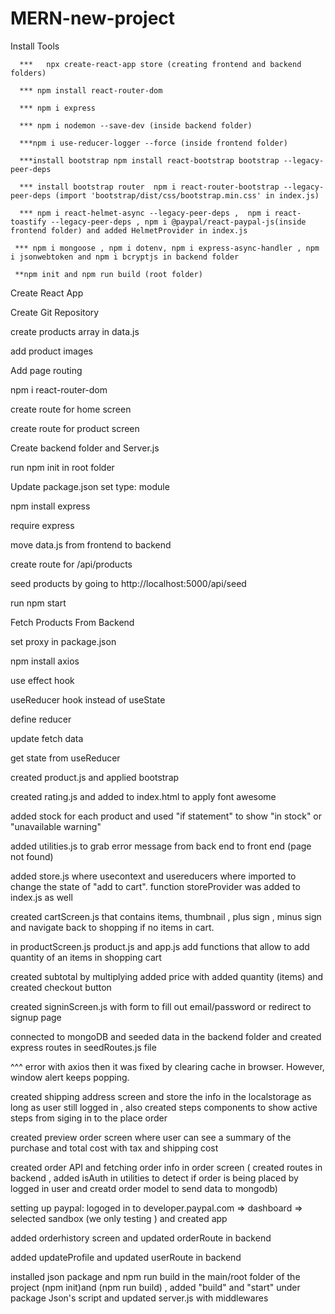 # MERN-new-project

Install Tools 

      ***	npx create-react-app store (creating frontend and backend folders)
 
      *** npm install react-router-dom
  
      *** npm i express 
   
      *** npm i nodemon --save-dev (inside backend folder)
    
      ***npm i use-reducer-logger --force (inside frontend folder)
     
      ***install bootstrap npm install react-bootstrap bootstrap --legacy-peer-deps
     
      *** install bootstrap router  npm i react-router-bootstrap --legacy-peer-deps (import 'bootstrap/dist/css/bootstrap.min.css' in index.js)
     
      *** npm i react-helmet-async --legacy-peer-deps ,  npm i react-toastify --legacy-peer-deps , npm i @paypal/react-paypal-js(inside frontend folder) and added HelmetProvider in index.js 
     
     *** npm i mongoose , npm i dotenv, npm i express-async-handler , npm i jsonwebtoken and npm i bcryptjs in backend folder
     
     **npm init and npm run build (root folder)

Create React App

Create Git Repository

create products array in data.js

add product images

Add page routing 

npm i react-router-dom

create route for home screen

create route for product screen

Create backend folder and  Server.js

run npm init in root folder

Update package.json set type: module

npm install express


require express

move data.js from frontend to backend

create route for /api/products

seed products by going to http://localhost:5000/api/seed

run npm start

Fetch Products From Backend

set proxy in package.json

npm install axios

use effect hook

useReducer hook instead of useState

define reducer

update fetch data

get state from useReducer

created product.js  and applied bootstrap 

created rating.js and added     <link rel="stylesheet" href="https://cdn.jsdelivr.net/npm/@fortawesome/fontawesome-free@5.15.4/css/all.min.css" /> to index.html to apply font awesome 

added stock for each product and used "if statement" to show "in stock" or "unavailable warning"
 
added utilities.js to grab error message from back end to front end (page not found)

added store.js where usecontext and usereducers where imported to change the state of "add to cart". function storeProvider was added to index.js as well

created cartScreen.js that contains items, thumbnail , plus sign , minus sign and navigate back to shopping if no items in cart.

in productScreen.js product.js and app.js add functions that allow to add quantity of an items in shopping cart 

created subtotal by multiplying added price with added quantity (items) and created checkout button

created signinScreen.js with form to fill out email/password or redirect to signup page

connected to mongoDB and seeded data in the backend folder and created express routes in seedRoutes.js file

^^^ error with axios then it was fixed by clearing cache in browser. However, window alert keeps popping.

created shipping address screen and store the info in the localstorage as long as user still logged in , also created steps components to show active steps from siging in to the place order

created preview order screen where user can see a summary of the purchase and total cost with tax and shipping cost 

created order API and fetching order info in order screen ( created routes in backend , added isAuth in utilities to detect if order is being placed by logged in user and creatd order model to send data to mongodb)

setting up paypal: logoged in to developer.paypal.com => dashboard => selected sandbox (we only testing ) and created app 

added orderhistory screen and updated orderRoute in backend

added updateProfile and updated userRoute in backend

installed json package  and npm run build in the main/root folder of the project (npm init)and (npm run build) , added "build" and "start" under package Json's script  and updated server.js with middlewares
